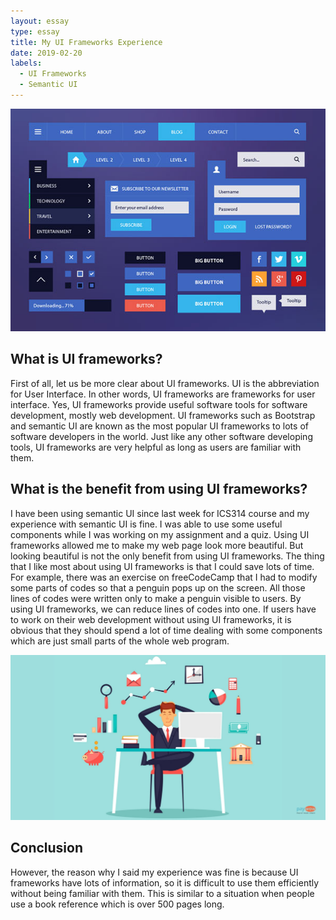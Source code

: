 ```yaml
---
layout: essay
type: essay
title: My UI Frameworks Experience
date: 2019-02-20
labels:
  - UI Frameworks
  - Semantic UI
---
```


<img class="ui centered big image" src="../images/UI.jpg">

## What is UI frameworks?
First of all, let us be more clear about UI frameworks. UI is the abbreviation for User Interface. In other words, UI frameworks are frameworks for user interface. Yes, UI frameworks provide useful software tools for software development, mostly web development. UI frameworks such as Bootstrap and semantic UI are known as the most popular UI frameworks to lots of software developers in the world. Just like any other software developing tools, UI frameworks are very helpful as long as users are familiar with them.

## What is the benefit from using UI frameworks?
I have been using semantic UI since last week for ICS314 course and my experience with semantic UI is fine. I was able to use some useful components while I was working on my assignment and a quiz. Using UI frameworks allowed me to make my web page look more beautiful. But looking beautiful is not the only benefit from using UI frameworks. The thing that I like most about using UI frameworks is that I could save lots of time. For example, there was an exercise on freeCodeCamp that I had to modify some parts of codes so that a penguin pops up on the screen. All those lines of codes were written only to make a penguin visible to users. By using UI frameworks, we can reduce lines of codes into one. If users have to work on their web development without using UI frameworks, it is obvious that they should spend a lot of time dealing with some components which are just small parts of the whole web program.

<img class="ui centered big image" src="../images/happy.jpg">

## Conclusion
However, the reason why I said my experience was fine is because UI frameworks have lots of information, so it is difficult to use them efficiently without being familiar with them. This is similar to a situation when people use a book reference which is over 500 pages long. 
